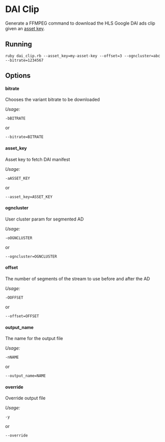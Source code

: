 # DAI Clip


Generate a FFMPEG command to download the HLS Google DAI ads clip given an [asset key](asset_key).

## Running

```
ruby dai_clip.rb --asset_key=my-asset-key --offset=3 --ogncluster=abc --bitrate=1234567
```


## Options

#### bitrate
Chooses the variant bitrate to be downloaded

*Usage:*

```
-bBITRATE
```

or

```
--bitrate=BITRATE
```

#### asset_key
Asset key to fetch DAI manifest

*Usage:*

```
-aASSET_KEY
```

or

```
--asset_key=ASSET_KEY
```

#### ogncluster
User cluster param for segmented AD

*Usage:*

```
-oOGNCLUSTER
```

or

```
--ogncluster=OGNCLUSTER
```

#### offset
The number of segments of the stream to use before and after the AD

*Usage:*

```
-OOFFSET
```

or

```
--offset=OFFSET
```

#### output_name
The name for the output file

*Usage:*

```
-nNAME
```

or

```
--output_name=NAME
```

#### override
Override output file

*Usage:*

```
-y
```

or

```
--override
```

